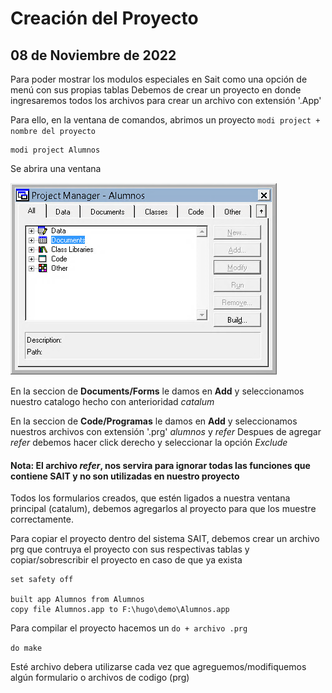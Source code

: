# Creación del Proyecto

## 08 de Noviembre de 2022

Para poder mostrar los modulos especiales en Sait como una opción de menú con sus propias tablas
Debemos de crear un proyecto en donde ingresaremos todos los archivos para crear un archivo con extensión '.App'

Para ello, en la ventana de comandos, abrimos un proyecto ``` modi project + nombre del proyecto ```

```vfp 
modi project Alumnos
```

Se abrira una ventana

![Imagen del Proyecto](https://github.com/sait/hugo/blob/main/alumnos/Documentacion/img/project.png)

En la seccion de **Documents/Forms** le damos en **Add** y seleccionamos nuestro catalogo hecho con anterioridad *catalum*

En la seccion de **Code/Programas** le damos en **Add** y seleccionamos nuestros archivos con extensión '.prg' *alumnos* y *refer*
Despues de agregar *refer* debemos hacer click derecho y seleccionar la opción *Exclude*
#### Nota: El archivo *refer*, nos servira para ignorar todas las funciones que contiene SAIT y no son utilizadas en nuestro proyecto

Todos los formularios creados, que estén ligados a nuestra ventana principal (catalum), debemos agregarlos al proyecto para que los muestre correctamente.

Para copiar el proyecto dentro del sistema SAIT, debemos crear un archivo prg que contruya el proyecto con sus respectivas tablas y copiar/sobrescribir el proyecto en caso de que ya exista

```vfp
set safety off

built app Alumnos from Alumnos
copy file Alumnos.app to F:\hugo\demo\Alumnos.app
```

Para compilar el proyecto hacemos un ``` do + archivo .prg ```

``` do make ```

Esté archivo debera utilizarse cada vez que agreguemos/modifiquemos algún formulario o archivos de codigo (prg)